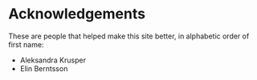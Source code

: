 # Acknowledgements

These are people that helped make this site better,
in alphabetic order of first name:

- Aleksandra Krusper
- Elin Berntsson
